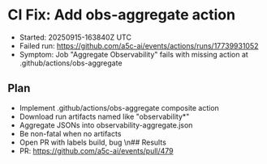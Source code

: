 # CI Fix: Add obs-aggregate action

- Started: 20250915-163840Z UTC
- Failed run: https://github.com/a5c-ai/events/actions/runs/17739931052
- Symptom: Job "Aggregate Observability" fails with missing action at .github/actions/obs-aggregate

## Plan

- Implement .github/actions/obs-aggregate composite action
- Download run artifacts named like "observability\*"
- Aggregate JSONs into observability-aggregate.json
- Be non-fatal when no artifacts
- Open PR with labels build, bug
  \n## Results
- PR: https://github.com/a5c-ai/events/pull/479
